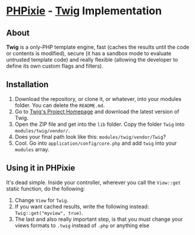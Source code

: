 [PHPixie](http://phpixie.com) - [Twig](http://twig.sensiolabs.org/) Implementation
======================
About
-----------------------

**Twig** is a only-PHP template engine, fast (caches the results until the code or contents is modified),
secure (it has a sandbox mode to evaluate untrusted template code) and really flexible (allowing the developer
to define its own custom flags and filters).

Installation
------------------------

1. Download the repository, or clone it, or whatever, into your modules folder. You can delete the `README.md`.
2. Go to [Twig's Project Homepage](http://twig.sensiolabs.org/) and download the latest version of Twig.
3. Open the ZIP file and get into the `lib` folder. Copy the folder `Twig` into `modules/twig/vendor/`.
4. Does your final path look like this: `modules/twig/vendor/Twig`?
5. Cool. Go into `application/config/core.php` and add `twig` into your `modules` array.

Using it in PHPixie
----------------------

It's dead simple. Inside your controller, wherever you call the `View::get` static function, do the following:

1. Change `View` for `Twig`.
2. If you want cached results, write the following instead: `Twig::get("myview", true)`.
3. The last and also really important step, is that you must change your views formats to `.twig` instead of `.php` or anything else
